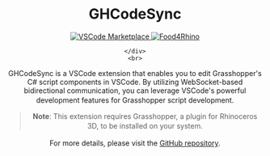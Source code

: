 <div align="center">
    <h1>GHCodeSync</h1>
    <div>
        <a href="https://marketplace.visualstudio.com/items?itemName=4kk11.GHCodeSync">
            <img src="https://img.shields.io/visual-studio-marketplace/v/4kk11.GHCodeSync.svg?label=VSCode%20Marketplace&color=blue" alt="VSCode Marketplace">
        </a>
        <a href="https://www.food4rhino.com/en/app/ghcodesync">
            <img src="https://img.shields.io/badge/Food4Rhino-latest-blue" alt="Food4Rhino">
        </a>

    </div>
    <br>
</div>

GHCodeSync is a VSCode extension that enables you to edit Grasshopper's C# script components in VSCode. By utilizing WebSocket-based bidirectional communication, you can leverage VSCode's powerful development features for Grasshopper script development.　　　

> **Note**: This extension requires Grasshopper, a plugin for Rhinoceros 3D, to be installed on your system.　　　

For more details, please visit the [GitHub repository](https://github.com/4kk11/GHCodeSync).　　　
